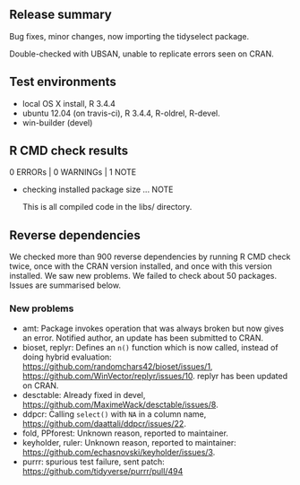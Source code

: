 ## Release summary

Bug fixes, minor changes, now importing the tidyselect package.

Double-checked with UBSAN, unable to replicate errors seen on CRAN.

## Test environments

* local OS X install, R 3.4.4
* ubuntu 12.04 (on travis-ci), R 3.4.4, R-oldrel, R-devel.
* win-builder (devel)

## R CMD check results

0 ERRORs | 0 WARNINGs | 1 NOTE

* checking installed package size ... NOTE

  This is all compiled code in the libs/ directory.

## Reverse dependencies

We checked more than 900 reverse dependencies by running R CMD check twice, once with the CRAN version installed, and once with this version installed. We saw new problems. We failed to check about 50 packages. Issues are summarised below.

### New problems

* amt: Package invokes operation that was always broken but now gives an error. Notified author, an update has been submitted to CRAN.
* bioset, replyr: Defines an `n()` function which is now called, instead of doing hybrid evaluation: https://github.com/randomchars42/bioset/issues/1, https://github.com/WinVector/replyr/issues/10. replyr has been updated on CRAN.
* desctable: Already fixed in devel, https://github.com/MaximeWack/desctable/issues/8.
* ddpcr: Calling `select()` with `NA` in a column name, https://github.com/daattali/ddpcr/issues/22.
* fold, PPforest: Unknown reason, reported to maintainer.
* keyholder, ruler: Unknown reason, reported to maintainer: https://github.com/echasnovski/keyholder/issues/3.
* purrr: spurious test failure, sent patch: https://github.com/tidyverse/purrr/pull/494
